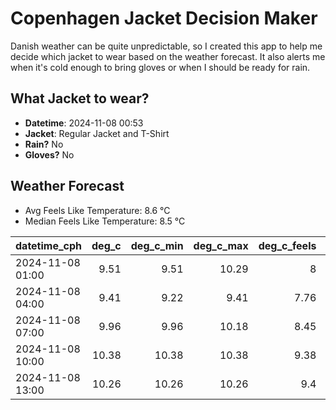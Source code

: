 
# Copenhagen Jacket Decision Maker

Danish weather can be quite unpredictable, so I created this app to help me decide which jacket to wear based on the weather forecast. 
It also alerts me when it's cold enough to bring gloves or when I should be ready for rain.

## What Jacket to wear?

- **Datetime**: 2024-11-08 00:53
- **Jacket**: Regular Jacket and T-Shirt
- **Rain?** No
- **Gloves?** No

## Weather Forecast
- Avg Feels Like Temperature: 8.6 °C
- Median Feels Like Temperature: 8.5 °C

| datetime_cph     |   deg_c |   deg_c_min |   deg_c_max |   deg_c_feels | weather   | wind   | rain   |
|:-----------------|--------:|------------:|------------:|--------------:|:----------|:-------|:-------|
| 2024-11-08 01:00 |    9.51 |        9.51 |       10.29 |          8    | Clouds    | Low    | None   |
| 2024-11-08 04:00 |    9.41 |        9.22 |        9.41 |          7.76 | Clouds    | Low    | None   |
| 2024-11-08 07:00 |    9.96 |        9.96 |       10.18 |          8.45 | Clouds    | Low    | None   |
| 2024-11-08 10:00 |   10.38 |       10.38 |       10.38 |          9.38 | Clouds    | Low    | None   |
| 2024-11-08 13:00 |   10.26 |       10.26 |       10.26 |          9.4  | Clouds    | Low    | None   |
        
